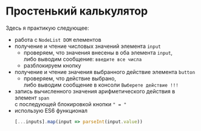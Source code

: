 # Простенький калькулятор

Здесь я практикую следующее:  
- работа с `NodeList DOM` елементов
- получение и чтение числовых значений элемента `input` 
  * проверяем, что значения внесены в оба элемента `input`,  
    либо выводим сообщение: `введите все числа` 
  * разблокируем кнопку  
- получение и чтение значения выбранного действие элемента `button` 
  * проверяем, что действие выбрано,  
    либо выводим сообщение в консоли `Выберете действие !!!` 
- запись вычисленного значения арифметического действия в элемент `span`  
  с последующей блокировкой кнопки `" = "`
- использую ES6 функционал  
  ```javascript
  [...inputs].map(input => parseInt(input.value))
  ```


